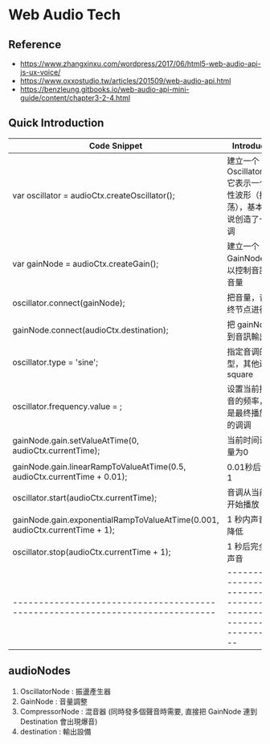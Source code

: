 # Web Audio Tech

## Reference
- https://www.zhangxinxu.com/wordpress/2017/06/html5-web-audio-api-js-ux-voice/
- https://www.oxxostudio.tw/articles/201509/web-audio-api.html
- https://benzleung.gitbooks.io/web-audio-api-mini-guide/content/chapter3-2-4.html

## Quick Introduction
| Code Snippet                                                                 | Introduction                                                                  |
|------------------------------------------------------------------------------|-------------------------------------------------------------------------------|
| var oscillator = audioCtx.createOscillator();                                | 建立一个OscillatorNode, 它表示一个周期性波形（振荡），基本上来说创造了一个音调      |
| var gainNode = audioCtx.createGain();                                        | 建立一个GainNode,它可以控制音訊的总音量                                          |
| oscillator.connect(gainNode);                                                | 把音量，音调和终节点进行关联                                                     |
| gainNode.connect(audioCtx.destination);                                      | 把 gainNode 連到音訊輸出设备                                                    |
| oscillator.type = 'sine';                                                    | 指定音调的类型，其他还有square|triangle|sawtooth                                 |
| oscillator.frequency.value = ;                                               | 设置当前播放声音的频率，也就是最终播放声音的调调                                   |
| gainNode.gain.setValueAtTime(0, audioCtx.currentTime);                       | 当前时间设置音量为0                                                             |
| gainNode.gain.linearRampToValueAtTime(0.5, audioCtx.currentTime + 0.01);     | 0.01秒后音量为1                                                                |
| oscillator.start(audioCtx.currentTime);                                      | 音调从当前时间开始播放                                                          |
| gainNode.gain.exponentialRampToValueAtTime(0.001, audioCtx.currentTime + 1); | 1 秒内声音慢慢降低                                                             |
| oscillator.stop(audioCtx.currentTime + 1);                                   | 1 秒后完全停止声音                                                              |
|------------------------------------------------------------------------------|-------------------------------------------------------------------------------|

##	audioNodes
1. OscillatorNode : 振盪產生器
1. GainNode : 音量調整
1. CompressorNode : 混音器 (同時發多個聲音時需要, 直接把 GainNode 連到 Destination 會出現爆音)
1. destination : 輸出設備
